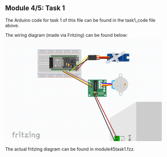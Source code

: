 ## Module 4/5: Task 1

The Arduino code for task 1 of this file can be found in the task1_code file above.

The wiring diagram (made via Fritzing) can be found below:
![Stepper and servo motor wiring diagram](wiring.png)

The actual fritzing diagram can be found in module45task1.fzz.

